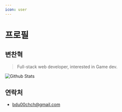 ```yaml
---
icon: user
---
```


# 프로필

## 변찬혁

> Full-stack web developer, interested in Game dev.

![Github Stats](https://github-readme-stats-sigma-five.vercel.app/api?username=Bisue&show_icons=true&theme=dark&count_private=true)

## 연락처

- bdu00chch@gmail.com

